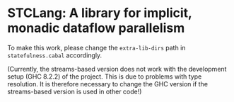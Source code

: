 # STCLang: A library for implicit, monadic dataflow parallelism



To make this work, please change the `extra-lib-dirs` path in `statefulness.cabal` accordingly.


(Currently, the streams-based version does not work with the development setup (GHC 8.2.2) of the project.
 This is due to problems with type resolution. It is therefore necessary to change the GHC version if the
 streams-based version is used in other code!)

